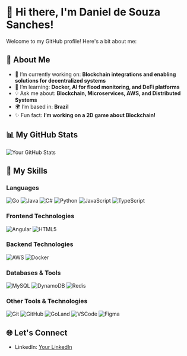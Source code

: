 # 👋 Hi there, I'm Daniel de Souza Sanches!

Welcome to my GitHub profile! Here's a bit about me:

## 🌟 About Me
- 🔭 I’m currently working on: **Blockchain integrations and enabling solutions for decentralized systems**
- 🌱 I’m learning: **Docker, AI for flood monitoring, and DeFi platforms**
- 💡 Ask me about: **Blockchain, Microservices, AWS, and Distributed Systems**
- 🌍 I’m based in: **Brazil**
- ✨ Fun fact: **I’m working on a 2D game about Blockchain!**

## 📊 My GitHub Stats
![Your GitHub Stats](https://github-readme-stats.vercel.app/api?username=danzoniel&show_icons=true&theme=radical)

## 🚀 My Skills

### Languages
<p>
  <img src="https://img.shields.io/badge/Go-00ADD8?style=for-the-badge&logo=go&logoColor=white" alt="Go" />
  <img src="https://img.shields.io/badge/Java-007396?style=for-the-badge&logo=java&logoColor=white" alt="Java" />
  <img src="https://img.shields.io/badge/C%23-239120?style=for-the-badge&logo=c-sharp&logoColor=white" alt="C#" />
  <img src="https://img.shields.io/badge/Python-3776AB?style=for-the-badge&logo=python&logoColor=white" alt="Python" />
  <img src="https://img.shields.io/badge/JavaScript-F7DF1E?style=for-the-badge&logo=javascript&logoColor=black" alt="JavaScript" />
  <img src="https://img.shields.io/badge/TypeScript-3178C6?style=for-the-badge&logo=typescript&logoColor=white" alt="TypeScript" />
</p>

### Frontend Technologies
<p>
  <img src="https://img.shields.io/badge/Angular-DD0031?style=for-the-badge&logo=angular&logoColor=white" alt="Angular" />
  <img src="https://img.shields.io/badge/HTML5-E34F26?style=for-the-badge&logo=html5&logoColor=white" alt="HTML5" />
</p>

### Backend Technologies
<p>
  <img src="https://img.shields.io/badge/AWS-232F3E?style=for-the-badge&logo=amazon-aws&logoColor=white" alt="AWS" />
  <img src="https://img.shields.io/badge/Docker-2496ED?style=for-the-badge&logo=docker&logoColor=white" alt="Docker" />
</p>

### Databases & Tools
<p>
  <img src="https://img.shields.io/badge/MySQL-4479A1?style=for-the-badge&logo=mysql&logoColor=white" alt="MySQL" />
  <img src="https://img.shields.io/badge/DynamoDB-4053D6?style=for-the-badge&logo=amazon-dynamodb&logoColor=white" alt="DynamoDB" />
  <img src="https://img.shields.io/badge/Redis-DC382D?style=for-the-badge&logo=redis&logoColor=white" alt="Redis" />
</p>

### Other Tools & Technologies
<p>
  <img src="https://img.shields.io/badge/Git-F05032?style=for-the-badge&logo=git&logoColor=white" alt="Git" />
  <img src="https://img.shields.io/badge/GitHub-181717?style=for-the-badge&logo=github&logoColor=white" alt="GitHub" />
  <img src="https://img.shields.io/badge/GoLand-000000?style=for-the-badge&logo=goland&logoColor=white" alt="GoLand" />
  <img src="https://img.shields.io/badge/VSCode-007ACC?style=for-the-badge&logo=visual-studio-code&logoColor=white" alt="VSCode" />
  <img src="https://img.shields.io/badge/Figma-F24E1E?style=for-the-badge&logo=figma&logoColor=white" alt="Figma" />
</p>


## 🌐 Let's Connect
- LinkedIn: [Your LinkedIn](www.linkedin.com/in/daniel-de-souza-sanches-3b4551142)





